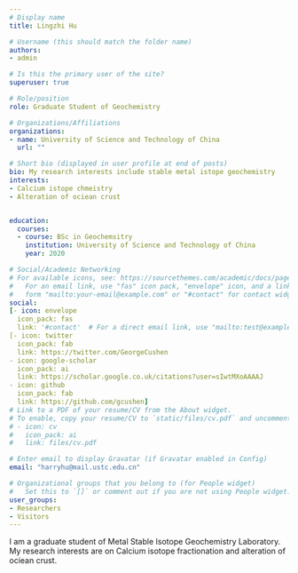 ```yaml
---
# Display name
title: Lingzhi Hu

# Username (this should match the folder name)
authors:
- admin

# Is this the primary user of the site?
superuser: true

# Role/position
role: Graduate Student of Geochemistry

# Organizations/Affiliations
organizations:
- name: University of Science and Technology of China
  url: ""

# Short bio (displayed in user profile at end of posts)
bio: My research interests include stable metal istope geochemistry
interests:
- Calcium istope chmeistry
- Alteration of ociean crust


education:
  courses:
  - course: BSc in Geochemsitry
    institution: University of Science and Technology of China
    year: 2020

# Social/Academic Networking
# For available icons, see: https://sourcethemes.com/academic/docs/page-builder/#icons
#   For an email link, use "fas" icon pack, "envelope" icon, and a link in the
#   form "mailto:your-email@example.com" or "#contact" for contact widget.
social:
[- icon: envelope
  icon_pack: fas
  link: '#contact'  # For a direct email link, use "mailto:test@example.org".]
[- icon: twitter
  icon_pack: fab
  link: https://twitter.com/GeorgeCushen
- icon: google-scholar
  icon_pack: ai
  link: https://scholar.google.co.uk/citations?user=sIwtMXoAAAAJ
- icon: github
  icon_pack: fab
  link: https://github.com/gcushen]
# Link to a PDF of your resume/CV from the About widget.
# To enable, copy your resume/CV to `static/files/cv.pdf` and uncomment the lines below.
# - icon: cv
#   icon_pack: ai
#   link: files/cv.pdf

# Enter email to display Gravatar (if Gravatar enabled in Config)
email: "harryhu@mail.ustc.edu.cn"

# Organizational groups that you belong to (for People widget)
#   Set this to `[]` or comment out if you are not using People widget.
user_groups:
- Researchers
- Visitors
---
```


I am a graduate student of Metal Stable Isotope Geochemistry Laboratory. My research interests are on Calcium isotope fractionation and alteration of ociean crust.
